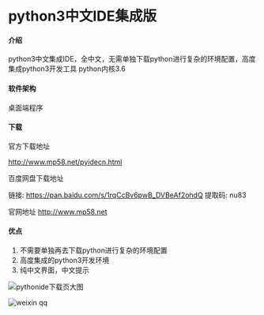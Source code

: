 # python3中文IDE集成版

#### 介绍
python3中文集成IDE，全中文，无需单独下载python进行复杂的环境配置，高度集成python3开发工具
python内核3.6

#### 软件架构
桌面端程序


#### 下载
官方下载地址

http://www.mp58.net/pyidecn.html

百度网盘下载地址

链接: https://pan.baidu.com/s/1rqCcBv6pwB_DVBeAf2ohdQ 提取码: nu83 

官网地址
http://www.mp58.net

#### 优点

1.  不需要单独再去下载python进行复杂的环境配置
2.  高度集成的python3开发环境
3.  纯中文界面，中文提示


![pythonide下载页大图](https://user-images.githubusercontent.com/47958404/150096568-b1f95965-3ea9-4b58-8159-ad6d1953543c.png)


![weixin qq](https://user-images.githubusercontent.com/47958404/150746984-5b7b1b29-f95a-45b7-99bb-4bc630f46356.png)
